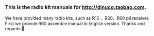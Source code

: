### This is the radio kit manuals for http://dinuco.taobao.com.
We have provided many radio kits, such as R10 、R20、R60 pll receiver.
First we provide R60 assemble manual in English version.
Thanks and regards!👋

<!--
**dinuco/dinuco** is a ✨ _special_ ✨ repository because its `README.md` (this file) appears on your GitHub profile.

Here are some ideas to get you started:

- 🔭 This is the kits manual of dinuco.taobao.com.
- 🌱 
- 👯 I’m looking to collaborate on ...
- 🤔 I’m looking for help with ...
- 💬 Ask me about ...
- 📫 How to reach me: ...
- 😄 Pronouns: ...
- ⚡ Fun fact: ...
-->
